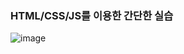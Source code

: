 ### HTML/CSS/JS를 이용한 간단한 실습

![image](https://github.com/IIINHWAA/Programmers_Devcourse/assets/39130972/6ef9b836-7342-44ca-9cf4-e016f1c9894e)
